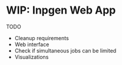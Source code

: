 # WIP: Inpgen Web App

TODO
  - Cleanup requirements
  - Web interface
  - Check if simultaneous jobs can be limited
  - Visualizations
